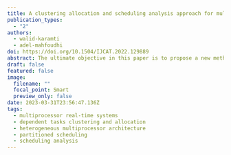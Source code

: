 ```yaml
---
title: A clustering allocation and scheduling analysis approach for multiprocessor dependent real-time tasks
publication_types:
  - "2"
authors:
  - walid-karamti
  - adel-mahfoudhi
doi: https://doi.org/10.1504/IJCAT.2022.129889
abstract: The ultimate objective in this paper is to propose a new method for dependent tasks clustering by considering the inter-tasks communication cost, the inter-clusters communication cost (inter-calculation units), the precedence impact and the execution cost. The optimal Munkres assignment algorithm is used for an optimal total execution cost. Tasks deadlines and their imposed precedence obligations are taken into consideration to lead a fast and safe exact scheduling analysis of each partition separately while giving pertinent feedback. Experimental results highlight the effectiveness of the proposed approach by comparing it with optimal ones. The outcome shows better results in the total execution cost and gives exact scheduling analysis results.
draft: false
featured: false
image:
  filename: ""
  focal_point: Smart
  preview_only: false
date: 2023-03-31T23:56:47.136Z
tags:
  - multiprocessor real-time systems
  - dependent tasks clustering and allocation
  - heterogeneous multiprocessor architecture
  - partitioned scheduling
  - scheduling analysis
---
```

